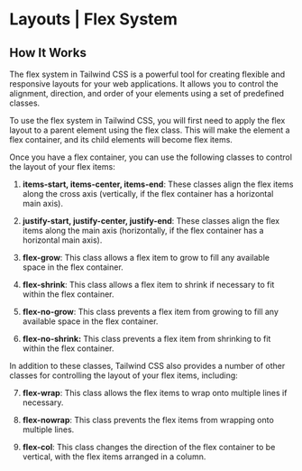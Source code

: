 # Layouts | Flex System


## How It Works
The flex system in Tailwind CSS is a powerful tool for creating flexible and responsive layouts for your web applications. It allows you to control the alignment, direction, and order of your elements using a set of predefined classes.

To use the flex system in Tailwind CSS, you will first need to apply the flex layout to a parent element using the flex class. This will make the element a flex container, and its child elements will become flex items.

Once you have a flex container, you can use the following classes to control the layout of your flex items:

1. **items-start, items-center, items-end**: These classes align the flex items along the cross axis (vertically, if the flex container has a horizontal main axis).

2. **justify-start, justify-center, justify-end**: These classes align the flex items along the main axis (horizontally, if the flex container has a horizontal main axis).

3. **flex-grow**: This class allows a flex item to grow to fill any available space in the flex container.

4. **flex-shrink**: This class allows a flex item to shrink if necessary to fit within the flex container.

5. **flex-no-grow**: This class prevents a flex item from growing to fill any available space in the flex container.

6. **flex-no-shrink:** This class prevents a flex item from shrinking to fit within the flex container.

In addition to these classes, Tailwind CSS also provides a number of other classes for controlling the layout of your flex items, including:

7. **flex-wrap**: This class allows the flex items to wrap onto multiple lines if necessary.

8. **flex-nowrap**: This class prevents the flex items from wrapping onto multiple lines.

9. **flex-col**: This class changes the direction of the flex container to be vertical, with the flex items arranged in a column.